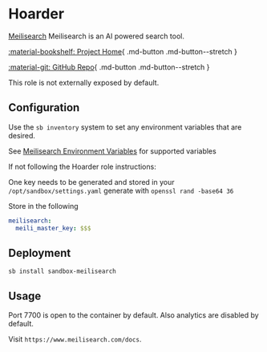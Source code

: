 # Hoarder

[Meilisearch](https://www.meilisearch.com/) Meilisearch is an AI powered search tool.

<div class="grid" style="grid-template-columns: repeat(auto-fit,minmax(10.5rem,1fr));" markdown>

[:material-bookshelf: Project Home](https://www.meilisearch.com/){ .md-button .md-button--stretch }

[:material-git: GitHub Repo](https://github.com/meilisearch/meilisearch){ .md-button .md-button--stretch }

</div>

This role is not externally exposed by default.

## Configuration

Use the ```sb inventory``` system to set any environment variables that are desired.

See [Meilisearch Environment Variables](https://www.meilisearch.com/docs/learn/self_hosted/configure_meilisearch_at_launch#environment) for supported variables

If not following the Hoarder role instructions:

One key needs to be generated and stored in your ```/opt/sandbox/settings.yaml``` generate with ```openssl rand -base64 36```

Store in the following

```yml
meilisearch:
  meili_master_key: $$$
```

## Deployment

``` shell
sb install sandbox-meilisearch
```

## Usage

Port 7700 is open to the container by default. Also analytics are disabled by default.

Visit `https://www.meilisearch.com/docs`.
